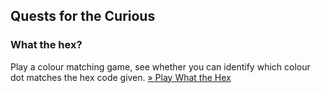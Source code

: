## Quests for the Curious

### What the hex? 
Play a colour matching game, see whether you can identify which colour dot matches the hex code given.
[&raquo; Play What the Hex](http://yizzle.com/whatthehex/?n=2)